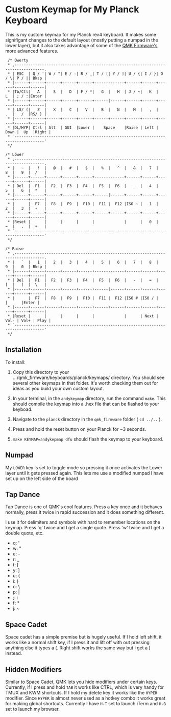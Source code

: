 # Custom Keymap for My Planck Keyboard

This is my custom keymap for my Planck rev4 keyboard. It makes some signifigant changes to the default layout (mostly putting a numpad in the lower layer), but it also takes advantage of some of the [QMK Firmware's](https://github.com/jackhumbert/qmk_firmware) more advanced features.

~~~~ 
 /* Qwerty
 * ,-----------------------------------------------------------------------------------.
 * | ESC  | Q / '| W / "| E / -| R / _| T / [| Y / ]| U / {| I / }| O / \| P / || Bksp |
 * |------+------+------+------+------+-------------+------+------+------+------+------|
 * |Tb/Ctl|   A  |   S  |   D  | F / *|   G  |   H  | J / ~|   K  |   L  | ; / :|Enter |
 * |------+------+------+------+------+------|------+------+------+------+------+------|
 * | LS/ (|   Z  |   X  |   C  |   V  |   B  |   N  |   M  |   ,  |   .  |   /  |RS/ ) |
 * |------+------+------+------+------+------+------+------+------+------+------+------|
 * |DL/HYP| Ctrl | Alt  | GUI  |Lower |    Space    |Raise | Left | Down |  Up  |Right |
 * `-----------------------------------------------------------------------------------'
 */

/* Lower
 * ,-----------------------------------------------------------------------------------.
 * |   ~  |   !  |   @  |   #  |   $  |   %  |   ^  |   &  |   7  |   8  |   9  |  /   |
 * |------+------+------+------+------+-------------+------+------+------+------+------|
 * | Del  |  F1  |  F2  |  F3  |  F4  |  F5  |  F6  |   _  |   4  |   5  |   6  |  *   |
 * |------+------+------+------+------+------|------+------+------+------+------+------|
 * |      |  F7  |  F8  |  F9  |  F10 |  F11 |  F12 |ISO ~ |   1  |   2  |   3  |  -   |
 * |------+------+------+------+------+------+------+------+------+------+------+------|
 * |Reset |      |      |      |      |             |      |   0  |   =  |   .  |  +   |
 * `-----------------------------------------------------------------------------------'
 */
 
/* Raise
 * ,-----------------------------------------------------------------------------------.
 * |   `  |   1  |   2  |   3  |   4  |   5  |   6  |   7  |   8  |   9  |   0  | Bksp |
 * |------+------+------+------+------+-------------+------+------+------+------+------|
 * | Del  |  F1  |  F2  |  F3  |  F4  |  F5  |  F6  |   -  |   =  |   [  |   ]  |  \   |
 * |------+------+------+------+------+------|------+------+------+------+------+------|
 * |      |  F7  |  F8  |  F9  |  F10 |  F11 |  F12 |ISO # |ISO / |      |      |Enter |
 * |------+------+------+------+------+------+------+------+------+------+------+------|
 * |Reset |      |      |      |      |             |      | Next | Vol- | Vol+ | Play |
 * `-----------------------------------------------------------------------------------'
 */
~~~~
 

## Installation

To install:

1. Copy this directory to your .../qmk_firmware/keyboards/planck/keymaps/ directory. You should see several other keymaps in that folder. It's worth checking them out for ideas as you build your own custom layout.
2. In your terminal, in the `andykeymap` directory, run the command `make`. This should compile the keymap into a .hex file that can be flashed to your keyboad.

3. Navigate to the `planck` directory in the `qmk_firmware` folder ( `cd ../..` ).

3. Press and hold the reset button on your Planck for ~3 seconds.

4. `make KEYMAP=andykepmap dfu` should flash the keymap to your keyboard.

## Numpad

My `LOWER` key is set to toggle mode so pressing it once activates the Lower layer until it gets pressed again. This lets me use a modified numpad I have set up on the left side of the board

## Tap Dance

Tap Dance is one of QMK's cool features. Press a key once and it behaves normally, press it twice in rapid succession and it does something different. 

I use it for delimiters and symbols with hard to remember locations on the keymap. Press 'q' twice and I get a single quote. Press 'w' twice and I get a double quote, etc.

- q: '
- w: "
- e: -
- r: _
- t: [
- y: ]
- u: {
- i: }
- o: \
- p: |
- ;: :
- f: *
- j: ~

## Space Cadet

Space cadet has a simple premise but is hugely useful. If I hold left shift, it works like a normal shift key, if I press it and lift off with out pressing anything else it types a (. Right shift works the same way but I get a ) instead.

## Hidden Modifiers

Similar to Space Cadet, QMK lets you hide modifiers under certain keys. Currently, if I press and hold `TAB` it works like CTRL, which is very handy for TMUX and KWM shortcuts. If I hold my delete key it works like the `HYPER` modifier. Since `HYPER` is almost never used as a hotkey combo it works great for making global shortcuts. Currently I have `H-T` set to launch iTerm and `H-B` set to launch my browser.

